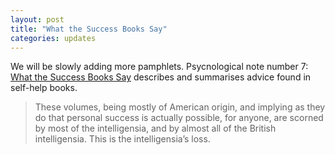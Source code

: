```yaml
---
layout: post
title: "What the Success Books Say"
categories: updates
---
```

We will be slowly adding more pamphlets. Psycnological note number 7: [What the Success Books Say](/la/psycn007.html) describes
and summarises advice found in self-help books.

> These volumes, being mostly of American origin, and implying as they do that personal success is actually possible, for anyone, are scorned by most of the intelligensia, and by almost all of the British intelligensia. This is the intelligensia’s loss.
